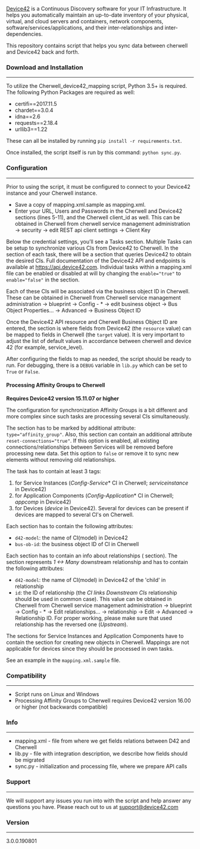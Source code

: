 [Device42](http://www.device42.com/) is a Continuous Discovery software for your IT Infrastructure. It helps you automatically maintain an up-to-date inventory of your physical, virtual, and cloud servers and containers, network components, software/services/applications, and their inter-relationships and inter-dependencies.


This repository contains script that helps you sync data between cherwell and Device42 back and forth.

### Download and Installation
-----------------------------
To utilize the Cherwell_device42_mapping script, Python 3.5+ is required. The following Python Packages are required as well:

* certifi==2017.11.5
* chardet==3.0.4
* idna==2.6
* requests==2.18.4
* urllib3==1.22

These can all be installed by running `pip install -r requirements.txt`.

Once installed, the script itself is run by this command: `python sync.py`.

### Configuration
-----------------------------
Prior to using the script, it must be configured to connect to your Device42 instance and your Cherwell instance. 
* Save a copy of mapping.xml.sample as mapping.xml. 
* Enter your URL, Users and Passwords in the Cherwell and Device42 sections (lines 5-11), and the Cherwell client_id as well. 
This can be obtained in Cherwell from 
cherwell service management administration -> security -> edit REST api client settings -> Client Key

Below the credential settings, you’ll see a Tasks section. 
Multiple Tasks can be setup to synchronize various CIs from Device42 to Cherwell. 
In the <api> section of each task, there will be a <resource> section that queries Device42 to obtain the desired CIs. 
Full documentation of the Device42 API and endpoints is available at https://api.device42.com. 
Individual tasks within a mapping.xml file can be enabled or disabled at will by changing the `enable="true"` to `enable="false"` in the <task> section.

Each of these CIs will be associated via the business object ID in Cherwell. 
These can be obtained in Cherwell from 
Cherwell service management administration -> blueprint -> Config - * -> edit business object -> Bus Object Properties... -> Advanced -> Business Object ID

Once the Device42 API resource and Cherwell Business Object ID are entered, the <mapping> section is where fields from Device42 (the `resource` value) can be mapped to fields in Cherwell (the `target` value). 
It is very important to adjust the list of default values in accordance between cherwell and device 42 (for example, service_level).

After configuring the fields to map as needed, the script should be ready to run. 
For debugging, there is a `DEBUG` variable in `lib.py` which can be set to `True` or `False`.
    
#### Processing Affinity Groups to Cherwell
**Requires Device42 version 15.11.07 or higher**

The configuration for synchronization Affinity Groups is a bit different and more complex since such tasks are processing several CIs simultaneously.

The <task> section has to be marked by additional attribute: `type="affinity_group"`.
Also, this section can contain an additional attribute `reset-connections="true"`. If this option is enabled, all existing connections/relationships between Services will be removed before processing new data. Set this option to `false` or remove it to sync new elements without removing old relationships.

The task has to contain at least 3 <configuration-item> tags:
1. for Service Instances (*Config-Service** CI in Cherwell; *serviceinstance* in Device42)
1. for Application Components (*Config-Application** CI in Cherwell; *appcomp* in Device42)
1. for Devices (*device* in Device42). Several <configuration-item> for devices can be present if devices are mapped to several CI's on Cherwell.

Each <configuration-item> section has to contain the following attributes:
- `d42-model`: the name of CI(model) in Device42
- `bus-ob-id`: the business object ID of CI in Cherwell
 
Each <configuration-item> section has to contain an info about relationships (<downstream-relationship> section). 
The <downstream-relationship> section represents *1 <-> Many* downstream relationship and has to contain the following attributes:
- `d42-model`: the name of CI(model) in Device42 of the 'child' in relationship
- `id`: the ID of relationship (the *CI links Downstream CIs* relationship should be used in common case). This value can be obtained in Cherwell from Cherwell service management administration -> blueprint -> Config - * -> Edit relationships... -> relationship -> Edit -> Advanced -> Relationship ID. 
For proper working, please make sure that used relationship has the reversed one (*Upstream*).

The <configuration-item> sections for Service Instances and Application Components have to contain the <mapping> section for creating new objects in Cherwell.
Mappings are not applicable for devices since they should be processed in own tasks.

See an example in the `mapping.xml.sample` file.

### Compatibility
-----------------------------
* Script runs on Linux and Windows
* Processing Affinity Groups to Cherwell requires Device42 version 16.00 or higher (not backwards compatible)

### Info
-----------------------------
* mapping.xml - file from where we get fields relations between D42 and Cherwell
* lib.py - file with integration description, we describe how fields should be migrated
* sync.py - initialization and processing file, where we prepare API calls

### Support
-----------------------------
We will support any issues you run into with the script and help answer any questions you have. Please reach out to us at support@device42.com

### Version
-----------------------------
3.0.0.190801